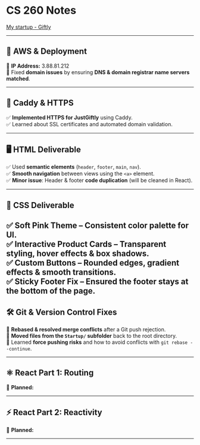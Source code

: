 # CS 260 Notes

[My startup - Giftly](https://justgiftly.com)

---

## **🚀 AWS & Deployment**
🔹 **IP Address:** 3.88.81.212  
🔹 Fixed **domain issues** by ensuring **DNS & domain registrar name servers matched**.  

---

## **🔐 Caddy & HTTPS**
✅ **Implemented HTTPS for JustGiftly** using Caddy.  
✅ Learned about SSL certificates and automated domain validation.  

---

## **🖥️ HTML Deliverable**
✅ Used **semantic elements** (`header`, `footer`, `main`, `nav`).  
✅ **Smooth navigation** between views using the `<a>` element.  
✅ **Minor issue**: Header & footer **code duplication** (will be cleaned in React).  

---

## **🎨 CSS Deliverable**
✅ **Soft Pink Theme** – Consistent color palette for UI.  
✅ **Interactive Product Cards** – Transparent styling, hover effects & box shadows.  
✅ **Custom Buttons** – Rounded edges, gradient effects & smooth transitions.  
✅ **Sticky Footer Fix** – Ensured the footer stays at the bottom of the page.  
---

## **🛠️ Git & Version Control Fixes**
🔹 **Rebased & resolved merge conflicts** after a Git push rejection.  
🔹 **Moved files from the `Startup/` subfolder** back to the root directory.  
🔹 Learned **force pushing risks** and how to avoid conflicts with `git rebase --continue`.  

---

## **⚛️ React Part 1: Routing**
🚀 **Planned:**


---

## **⚡ React Part 2: Reactivity**
🚀 **Planned:**
 

---

